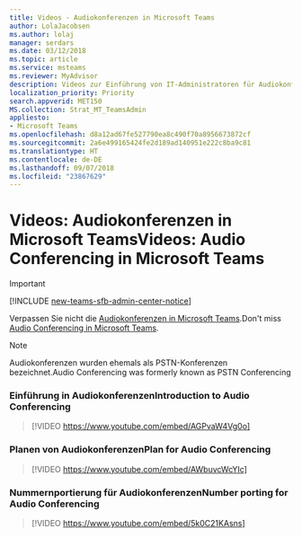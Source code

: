 ```yaml
---
title: Videos - Audiokonferenzen in Microsoft Teams
author: LolaJacobsen
ms.author: lolaj
manager: serdars
ms.date: 03/12/2018
ms.topic: article
ms.service: msteams
ms.reviewer: MyAdvisor
description: Videos zur Einführung von IT-Administratoren für Audiokonferenzen in Microsoft Teams
localization_priority: Priority
search.appverid: MET150
MS.collection: Strat_MT_TeamsAdmin
appliesto:
- Microsoft Teams
ms.openlocfilehash: d8a12ad67fe527790ea8c490f70a8956673872cf
ms.sourcegitcommit: 2a6e499165424fe2d189ad140951e222c8ba9c81
ms.translationtype: HT
ms.contentlocale: de-DE
ms.lasthandoff: 09/07/2018
ms.locfileid: "23867629"
---
```

<a name="videos-audio-conferencing-in-microsoft-teams"></a><span data-ttu-id="4531e-103">Videos: Audiokonferenzen in Microsoft Teams</span><span class="sxs-lookup"><span data-stu-id="4531e-103">Videos: Audio Conferencing in Microsoft Teams</span></span>
=============================================
> [!IMPORTANT]
> [!INCLUDE [new-teams-sfb-admin-center-notice](includes/new-teams-sfb-admin-center-notice.md)]

<span data-ttu-id="4531e-104">Verpassen Sie nicht die [Audiokonferenzen in Microsoft Teams](audio-conferencing.md).</span><span class="sxs-lookup"><span data-stu-id="4531e-104">Don't miss [Audio Conferencing in Microsoft Teams](audio-conferencing.md).</span></span>

> [!NOTE]
> <span data-ttu-id="4531e-105">Audiokonferenzen wurden ehemals als PSTN-Konferenzen bezeichnet.</span><span class="sxs-lookup"><span data-stu-id="4531e-105">Audio Conferencing was formerly known as PSTN Conferencing</span></span>


### <a name="introduction-to-audio-conferencing"></a><span data-ttu-id="4531e-106">Einführung in Audiokonferenzen</span><span class="sxs-lookup"><span data-stu-id="4531e-106">Introduction to Audio Conferencing</span></span>
> [!VIDEO https://www.youtube.com/embed/AGPvaW4Vg0o]

### <a name="plan-for-audio-conferencing"></a><span data-ttu-id="4531e-107">Planen von Audiokonferenzen</span><span class="sxs-lookup"><span data-stu-id="4531e-107">Plan for Audio Conferencing</span></span>
> [!VIDEO https://www.youtube.com/embed/AWbuvcWcYIc]

### <a name="number-porting-for-audio-conferencing"></a><span data-ttu-id="4531e-108">Nummernportierung für Audiokonferenzen</span><span class="sxs-lookup"><span data-stu-id="4531e-108">Number porting for Audio Conferencing</span></span>
> [!VIDEO https://www.youtube.com/embed/5k0C21KAsns]